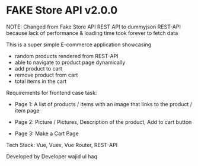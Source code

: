 # FAKE Store API v2.0.0
NOTE: Changed from Fake Store API REST API to dummyjson REST-API because lack of performance & loading time took forever to fetch data

This is a super simple E-commerce application showcasing 
- random products rendered from REST-API
- able to navigate to product page dynamically
- add product to cart
- remove product from cart
- total items in the cart

Requirements for frontend case task: 
  - Page 1:
    A list of products / items with an image that links to the product / item page
 
  - Page 2:
    Picture / Pictures,
    Description of the product,
    Add to cart button
 
  - Page 3:
    Make a Cart Page
    
Tech Stack: Vue, Vuex, Vue Router, REST-API

Developed by Developer wajid ul haq
